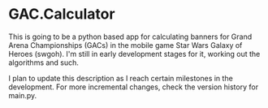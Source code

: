 # GAC.Calculator
This is going to be a python based app for calculating banners for Grand Arena Championships (GACs) in the mobile game Star Wars Galaxy of Heroes (swgoh).
I'm still in early development stages for it, working out the algorithms and such.

I plan to update this description as I reach certain milestones in the development. For more incremental changes, check the version history for main.py.
